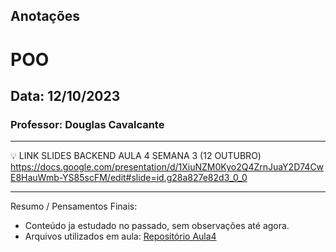 ## Anotações

# POO

## Data: 12/10/2023

### Professor: Douglas Cavalcante

---

💡 LINK SLIDES BACKEND AULA 4 SEMANA 3 (12 OUTUBRO)
https://docs.google.com/presentation/d/1XiuNZM0Kyo2Q4ZrnJuaY2D74CwE8HauWmb-YS85scFM/edit#slide=id.g28a827e82d3_0_0

---

Resumo / Pensamentos Finais:

- Conteúdo ja estudado no passado, sem observações até agora.
- Arquivos utilizados em aula: [Repositório Aula4]()
